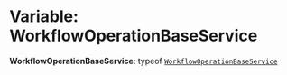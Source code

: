 # Variable: WorkflowOperationBaseService

**WorkflowOperationBaseService**: typeof [`WorkflowOperationBaseService`](/auto-docs/free-layout-core/variables/WorkflowOperationBaseService-1.md)
